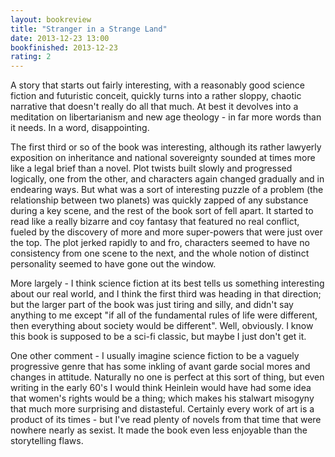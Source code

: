 ```yaml
---
layout: bookreview
title: "Stranger in a Strange Land"
date: 2013-12-23 13:00
bookfinished: 2013-12-23
rating: 2
---
```


A story that starts out fairly interesting, with a reasonably good science fiction and futuristic conceit, quickly turns into a rather sloppy, chaotic narrative that doesn't really do all that much. At best it devolves into a meditation on libertarianism and new age theology - in far more words than it needs. In a word, disappointing.



The first third or so of the book was interesting, although its rather lawyerly exposition on inheritance and national sovereignty sounded at times more like a legal brief than a novel.  Plot twists built slowly and progressed logically, one from the other, and characters again changed gradually and in endearing ways. But what was a sort of interesting puzzle of a problem (the relationship between two planets) was quickly zapped of any substance during a key scene, and the rest of the book sort of fell apart.  It started to read like a really bizarre and coy fantasy that featured no real conflict, fueled by the discovery of more and more super-powers that were just over the top.  The plot jerked rapidly to and fro, characters seemed to have no consistency from one scene to the next, and the whole notion of distinct personality seemed to have gone out the window.



More largely - I think science fiction at its best tells us something interesting about our real world, and I think the first third was heading in that direction; but the larger part of the book was just tiring and silly, and didn't say anything to me except "if all of the fundamental rules of life were different, then everything about society would be different".  Well, obviously.  I know this book is supposed to be a sci-fi classic, but maybe I just don't get it.



One other comment - I usually imagine science fiction to be a vaguely progressive genre that has some inkling of avant garde social mores and changes in attitude.  Naturally no one is perfect at this sort of thing, but even writing in the early 60's I would think Heinlein would have had some idea that women's rights would be a thing; which makes his stalwart misogyny that much more surprising and distasteful.  Certainly every work of art is a product of its times - but I've read plenty of novels from that time that were nowhere nearly as sexist.  It made the book even less enjoyable than the storytelling flaws.